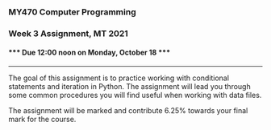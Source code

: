 ### MY470 Computer Programming

### Week 3 Assignment, MT 2021

#### \*\*\* Due 12:00 noon on Monday, October 18 \*\*\*

---

The goal of this assignment is to practice working with conditional statements and iteration in Python. The assignment will lead you through some common procedures you will find useful when working with data files.

The assignment will be marked and contribute 6.25% towards your final mark for the course.
